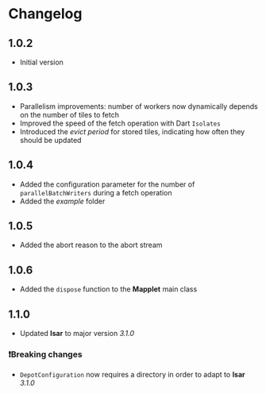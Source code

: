 # Changelog

## 1.0.2

* Initial version

## 1.0.3

* Parallelism improvements: number of workers now dynamically depends on the number of tiles to fetch
* Improved the speed of the fetch operation with Dart `Isolates`
* Introduced the _evict period_ for stored tiles, indicating how often they should be updated

## 1.0.4

* Added the configuration parameter for the number of `parallelBatchWriters` during a fetch operation
* Added the _example_ folder

## 1.0.5

* Added the abort reason to the abort stream

## 1.0.6

* Added the `dispose` function to the **Mapplet** main class

## 1.1.0

* Updated **Isar** to major version _3.1.0_

### ❗Breaking changes

* `DepotConfiguration` now requires a directory in order to adapt to **Isar** _3.1.0_
